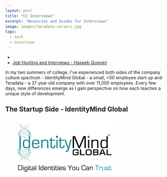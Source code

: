 ```yaml
---
layout: post
title: "CS Interviews"
excerpt: "Resources and Guides for Interviews"
image: images/teradata-servers.jpg
tags: 
  - tech
  - interview
---
```


* <li><a href="http://haseebq.com/how-to-break-into-tech-job-hunting-and-interviews/" target="_blank">Job Hunting and Interviews - Haseeb Qureshi</a></li>

In my two summers of college, I've experienced both sides of the company culture spectrum - IdentityMind Global - a small, <50 employee start up and Teradata - a 37 year old company with over 11,000 employees. Every few days, new differences emerge as I gain perspective on how each teaches a unique style of development. 

## The Startup Side - IdentityMind Global

<figure style="width: 300px" class="align-right">
  <img src="/images/identitymind.png" alt="IdentityMind Global Tagline">
</figure> 

